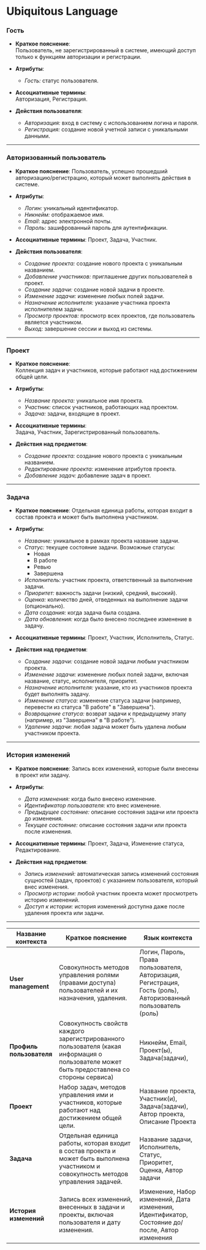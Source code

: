 # Ubiquitous Language
### Гость
- **Краткое пояснение**:  
  Пользователь, не зарегистрированный в системе, имеющий доступ только к функциям авторизации и регистрации.

- **Атрибуты**:
  - *Гость:* статус пользователя.

- **Ассоциативные термины**:  
  Авторизация, Регистрация.

- **Действия пользователя**:
  - *Авторизация:* вход в систему с использованием логина и пароля.
  - *Регистрация:* создание новой учетной записи с уникальными данными.

---

### Авторизованный пользователь
- **Краткое пояснение**:
  Пользователь, успешно прошедший авторизацию/регистрацию, который может выполнять действия в системе.

- **Атрибуты**:
  - *Логин:* уникальный идентификатор.
  - *Никнейм:* отображаемое имя.
  - *Email*: адрес электронной почты.
  - *Пароль*: зашифрованный пароль для аутентификации.

- **Ассоциативные термины**:
  Проект, Задача, Участник.

- **Действия пользователя**:
  - *Создание проекта:* создание нового проекта с уникальным названием.
  - *Добавление участников:* приглашение других пользователей в проект.
  - *Создание задачи:* создание новой задачи в проекте.
  - *Изменение задачи:* изменение любых полей задачи.
  - *Назначение исполнителя:* указание участника проекта исполнителем задачи.
  - *Просмотр проектов:* просмотр всех проектов, где пользователь является участником.
  - *Выход:* завершение сессии и выход из системы.


---

### Проект
- **Краткое пояснение**:  
  Коллекция задач и участников, которые работают над достижением общей цели.

- **Атрибуты**:
  - *Название проекта:* уникальное имя проекта.
  - *Участник:* список участников, работающих над проектом.
  - *Задача:* задачи, входящие в проект.

- **Ассоциативные термины**:  
  Задача, Участник, Зарегистрированный пользователь.

- **Действия над предметом**:
  - *Создание проекта:* создание нового проекта с уникальным названием.
  - *Редактирование проекта:* изменение атрибутов проекта.
  - *Добавление задач:* добавление задач в проект.

---

### Задача
- **Краткое пояснение**:
  Отдельная единица работы, которая входит в состав проекта и может быть выполнена участником.

- **Атрибуты**:
  - *Название:* уникальное в рамках проекта название задачи.
  - *Статус:* текущее состояние задачи. Возможные статусы:
    - Новая
    - В работе
    - Ревью
    - Завершена
  - *Исполнитель:* участник проекта, ответственный за выполнение задачи.
  - *Приоритет:* важность задачи (низкий, средний, высокий).
  - *Оценка:* количество дней, отведенных на выполнение задачи (опционально).
  - *Дата создания:* когда задача была создана.
  - *Дата обновления:* когда было внесено последнее изменение в задачу.

- **Ассоциативные термины**:
  Проект, Участник, Исполнитель, Статус.

- **Действия над предметом**:
  - *Создание задачи:* создание новой задачи любым участником проекта.
  - *Изменение задачи:* изменение любых полей задачи, включая название, статус, исполнителя, приоритет.
  - *Назначение исполнителя:* указание, кто из участников проекта будет выполнять задачу.
  - *Изменение статуса:* изменение статуса задачи (например, перевести из статуса "В работе" в "Завершена").
  - *Возвращение статуса:* возврат задачи к предыдущему этапу (например, из "Завершена" в "В работе").
  - *Удаление задачи:* любая задача может быть удалена любым участником проекта.

---

### История изменений
- **Краткое пояснение**:
  Запись всех изменений, которые были внесены в проект или задачу.

- **Атрибуты**:
  - *Дата изменения:* когда было внесено изменение.
  - *Идентификатор пользователя:* кто внес изменение.
  - *Предыдущее состояние:* описание состояния задачи или проекта до изменения.
  - *Текущее состояние:* описание состояния задачи или проекта после изменения.

- **Ассоциативные термины**:
  Проект, Задача, Изменение статуса, Редактирование.

- **Действия над предметом**:
  - *Запись изменений:* автоматическая запись изменений состояния сущностей (задач, проектов) с указанием пользователя, который внес изменения.
  - *Просмотр истории:* любой участник проекта может просмотреть историю изменений.
  - *Доступ к истории:* история изменений доступна даже после удаления проекта или задачи.

---


| Название контекста       | Краткое пояснение                                                                                                                           | Язык контекста                                                                                                |
|--------------------------|---------------------------------------------------------------------------------------------------------------------------------------------|---------------------------------------------------------------------------------------------------------------|
| **User management**      | Совокупность методов управления ролями (правами доступа) пользователей и их назначения, удаления.                                           | Логин, Пароль, Права пользователя, Авторизация, Регистрация, Гость (роль), Авторизованный пользователь (роль) |
| **Профиль пользователя** | Совокупность свойств каждого зарегистрированного пользователя (какая информация о пользователе может быть предоставлена со стороны сервиса) | Никнейм, Email, Проект(ы), Задача(задачи),                                                                    |
| **Проект**               | Набор задач, методов управления ими и участников, которые работают над достижением общей цели.                                              | Название проекта, Участник(и), Задача(задачи), Автор проекта, Описание Проекта                                |
| **Задача**               | Отдельная единица работы, которая входит в состав проекта и может быть выполнена участником и совокупность методов управления задачей.      | Название задачи, Исполнитель, Статус, Приоритет, Оценка, Автор задачи                                         |
| **История изменений**    | Запись всех изменений, внесенных в задачи и проекты, включая пользователя и дату изменения.                                                 | Изменение, Набор изменений, Дата изменения, Идентификатор, Состояние до/после, Автор изменения                |

